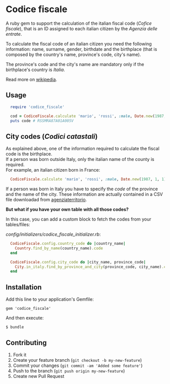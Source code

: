 # Codice fiscale

A ruby gem to support the calculation of the italian fiscal code (*Cofice fiscale*), 
that is an ID assigned to each italian citizen by the *Agenzia delle entrate*.

To calculate the fiscal code of an italian citizen you need the following information: name, surname, 
gender, birthdate and the birthplace (that is composed by the country's name, province's code, city's name).

The province's code and the city's name are mandatory only if the birthplace's country is *Italia*.

Read more on [wikipedia](http://en.wikipedia.org/wiki/Italian_fiscal_code_card).

## Usage

```ruby
  require 'codice_fiscale'

  cod = CodiceFiscale.calculate 'mario', 'rossi', :male, Date.new(1987, 1, 1), 'italia', 'lc', 'Abbadia Lariana'
  puts code # RSSMRA87A01A005V
```

## City codes (*Codici catastali*)
As explained above, one of the information required to calculate the fiscal code is the birthplace.  
If a person was born outside Italy, only the italian name of the county is required.  
For example, an italian citizen born in France:

```ruby
  CodiceFiscale.calculate 'mario', 'rossi', :male, Date.new(1987, 1, 1), 'francia'
```
If a person was born in Italy you have to specify the *code* of the province and the name of the city. These information are actually contained in a CSV file downloadad from [agenziaterritorio](http://www.agenziaterritorio.it/?id=721).

**But what if you have your own table with all those codes?**

In this case, you can add a custom block to fetch the codes from your tables/files:


*config/initializers/codice_fiscale_initializer.rb*:

```ruby
  CodiceFiscale.config.country_code do |country_name|
    Country.find_by_name(country_name).code
  end

  CodiceFiscale.config.city_code do |city_name, province_code|
    City.in_italy.find_by_province_and_city(province_code, city_name).code
  end
```

## Installation

Add this line to your application's Gemfile:

    gem 'codice_fiscale'

And then execute:

    $ bundle


## Contributing

1. Fork it
2. Create your feature branch (`git checkout -b my-new-feature`)
3. Commit your changes (`git commit -am 'Added some feature'`)
4. Push to the branch (`git push origin my-new-feature`)
5. Create new Pull Request

